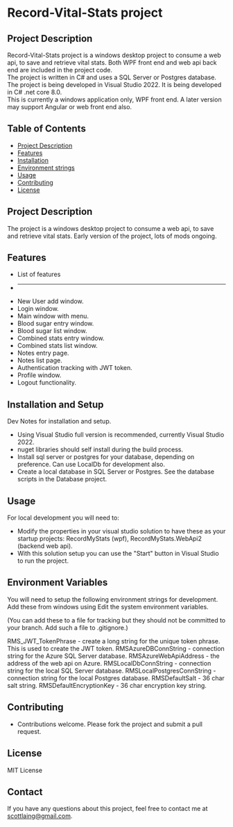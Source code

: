 
# Record-Vital-Stats project

## Project Description

Record-Vital-Stats project is a windows desktop project to consume a web api, to save and retrieve vital stats.  Both WPF front end and
web api back end are included in the project code.  
The project is written in C# and uses a SQL Server or Postgres database.  
The project is being developed in Visual Studio 2022.  It is being developed in C# .net core 8.0.  
This is currently a windows application only, WPF front end. A later version may support Angular or web front end also.

## Table of Contents

* [Project Description](#project-description)
* [Features](#features)
* [Installation](#installation)
* [Environment strings](#env)
* [Usage](#usage)
* [Contributing](#contributing)
* [License](#license)

## Project Description  <a name="project-description"></a>

The project is a windows desktop project to consume a web api, to save and retrieve vital stats. Early version of the project, lots of mods ongoing.  

## Features  <a name="features"></a>

* List of features 
* ---------------- 
* New User add window.
* Login window.
* Main window with menu.
* Blood sugar entry window.
* Blood sugar list window.
* Combined stats entry window.
* Combined stats list window.
* Notes entry page.
* Notes list page.
* Authentication tracking with JWT token.
* Profile window.
* Logout functionality.


## Installation and Setup  <a name="installation"></a>

Dev Notes for installation and setup. 

* Using Visual Studio full version is recommended, currently Visual Studio 2022.
* nuget libraries should self install during the build process.
* Install sql server or postgres for your database, depending on preference. Can use LocalDb for development also.
* Create a local database in SQL Server or Postgres.  See the database scripts in the Database project.

## Usage  <a name="usage"></a>

For local development you will need to:

* Modify the properties in your visual studio solution to have these as your startup projects: RecordMyStats (wpf), RecordMyStats.WebApi2 (backend web api).
* With this solution setup you can use the "Start" button in Visual Studio to run the project.


## Environment Variables  <a name="env"></a>

You will need to setup the following environment strings for development.  Add these from windows using Edit the system environment variables.  

(You can add these to a file for tracking but they should not be committed to your branch.  Add such a file to .gitignore.)

RMS_JWT_TokenPhrase - create a long string for the unique token phrase.  This is used to create the JWT token.
RMSAzureDBConnString - connection string for the Azure SQL Server database.
RMSAzureWebApiAddress - the address of the web api on Azure.
RMSLocalDbConnString - connection string for the local SQL Server database.
RMSLocalPostgresConnString - connection string for the local Postgres database.
RMSDefaultSalt - 36 char salt string.
RMSDefaultEncryptionKey - 36 char encryption key string.

## Contributing  <a name="contributing"></a>

* Contributions welcome.  Please fork the project and submit a pull request.

## License  <a name="license"></a>

MIT License

## Contact

If you have any questions about this project, feel free to contact me at scottlaing@gmail.com.

